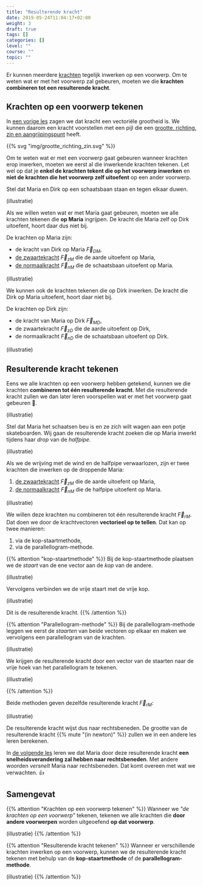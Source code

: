 ```yaml
---
title: "Resulterende kracht"
date: 2019-05-24T11:04:17+02:00
weight: 3
draft: true
tags: []
categories: []
level: ""
course: ""
topic: ""
---
```

Er kunnen meerdere [krachten](../intro) tegelijk inwerken op een voorwerp. Om
te weten wat er met het voorwerp zal gebeuren, moeten we die **krachten
combineren tot een resulterende kracht**.

## Krachten op een voorwerp tekenen
In [een vorige les](../krachtvector) zagen we dat kracht een vectoriële
grootheid is. We kunnen daarom een kracht voorstellen met een pijl die een
[grootte, richting, zin en
aangrijpingspunt](../krachtvector/#grootte-richting-zin-en-aangrijpingspunt)
heeft.

{{% svg "img/grootte_richting_zin.svg" %}}

Om te weten wat er met een voorwerp gaat gebeuren wanneer krachten erop
inwerken, moeten we eerst al die inwerkende krachten tekenen. Let wel op dat je **enkel de
krachten tekent die op het voorwerp inwerken** en **niet de krachten die het
voorwerp zelf uitoefent** op een ander voorwerp.

Stel dat Maria en Dirk op een schaatsbaan staan en tegen elkaar duwen.

(illustratie)

Als we willen weten wat er met Maria gaat gebeuren, moeten we alle krachten
tekenen die **op Maria** ingrijpen. De kracht die Maria zelf op Dirk uitoefent,
hoort daar dus niet bij.

De krachten op Maria zijn:

* de kracht van Dirk op Maria $\vec{F}_{DM}$,
* [de zwaartekracht](../zwaartekracht) $\vec{F}_{zM}$  die de aarde uitoefent
op Maria,
* [de normaalkracht](../normaalkracht) $\vec{F}_{nM}$ die de schaatsbaan
uitoefent op Maria.

(illustratie)

We kunnen ook de krachten tekenen die op Dirk inwerken. De kracht die Dirk op
Maria uitoefent, hoort daar niet bij.

De krachten op Dirk zijn:

* de kracht van Maria op Dirk $\vec{F}_{MD}$, 
* de zwaartekracht $\vec{F}_{zD}$ die de aarde uitoefent op Dirk,
* de normaalkracht $\vec{F}_{nD}$ die de schaatsbaan uitoefent op Dirk.

(illustratie)

## Resulterende kracht tekenen
Eens we alle krachten op een voorwerp hebben getekend, kunnen we die krachten
**combineren tot één resulterende kracht**. Met die resulterende kracht zullen
we dan later leren voorspellen wat er met het voorwerp gaat gebeuren 🔮. 

(illustratie)

Stel dat Maria het schaatsen beu is en ze zich wilt wagen aan een potje
skateboarden. Wij gaan de resulterende kracht zoeken die op Maria inwerkt
tijdens haar *drop* van de *halfpipe*.

(illustratie)

Als we de wrijving met de wind en de halfpipe verwaarlozen, zijn er twee
krachten die inwerken op de droppende Maria:

1. [de zwaartekracht](../zwaartekracht) $\vec{F}_{zM}$ die de aarde uitoefent
op Maria,
2. [de normaalkracht](../normaalkracht) $\vec{F}_{nM}$ die de halfpipe
uitoefent op Maria.

(illustratie)

We willen deze krachten nu combineren tot één resulterende kracht
$\vec{F}_{rM}$. Dat doen we door de krachtvectoren **vectorieel op te tellen**.
Dat kan op twee manieren:

1. via de kop-staartmethode,
2. via de parallellogram-methode.

{{% attention "kop-staartmethode" %}}
Bij de kop-staartmethode plaatsen we de *staart* van de ene vector aan de *kop*
van de andere.

(illustratie)

Vervolgens verbinden we de vrije staart met de vrije kop.

(illustratie)

Dit is de resulterende kracht.
{{% /attention %}}

{{% attention "Parallellogram-methode" %}}
Bij de parallellogram-methode leggen we eerst de *staarten* van beide vectoren
op elkaar en maken we vervolgens een parallellogram van de krachten.

(illustratie)

We krijgen de resulterende kracht door een vector van de staarten naar de vrije
hoek van het parallellogram te tekenen.

(illustratie)

{{% /attention %}}

Beide methoden geven dezelfde resulterende kracht $\vec{F}_{rM}$:

(illustratie)

De resulterende kracht wijst dus naar rechtsbeneden. De grootte van de
resulterende kracht {{% mute "(in newton)" %}} zullen we in een andere les
leren berekenen.

In [de volgende les](../snelheidsverandering) leren we dat Maria door deze
resulterende kracht **een snelheidsverandering zal hebben naar rechtsbeneden**.
Met andere woorden *versnelt* Maria naar rechtsbeneden. Dat komt overeen met wat
we verwachten. 👍

## Samengevat
{{% attention "Krachten op een voorwerp tekenen" %}}
Wanneer we *"de krachten op een voorwerp"* tekenen, tekenen we alle krachten
die **door andere voorwerpen** worden uitgeoefend **op dat voorwerp**.

(illustratie)
{{% /attention %}}

{{% attention "Resulterende kracht tekenen" %}}
Wanneer er verschillende krachten inwerken op een voorwerp, kunnen we de
resulterende kracht tekenen met behulp van de **kop-staartmethode** of de
**parallellogram-methode**.

(illustratie)
{{% /attention %}}
